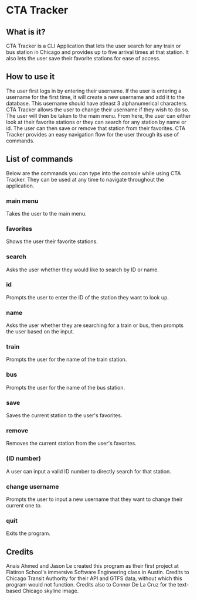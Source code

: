# CTA Tracker

## What is it?
CTA Tracker is a CLI Application that lets the user search for any train or bus station in Chicago and provides up to five arrival times at that station. It also lets the user save their favorite stations for ease of access.

## How to use it
The user first logs in by entering their username. If the user is entering a username for the first time, it will create a new username and add it to the database. This username should have atleast 3 alphanumerical characters. CTA Tracker allows the user to change their username if they wish to do so. The user will then be taken to the main menu. From here, the user can either look at their favorite stations or they can search for any station by name or id. The user can then save or remove that station from their favorites.
CTA Tracker provides an easy navigation flow for the user through its use of commands.

## List of commands
Below are the commands you can type into the console while using CTA Tracker. They can be used at any time to navigate throughout the application.

### main menu
Takes the user to the main menu.

### favorites
Shows the user their favorite stations.

### search
Asks the user whether they would like to search by ID or name.

### id
Prompts the user to enter the ID of the station they want to look up.

### name
Asks the user whether they are searching for a train or bus, then prompts the user based on the input.

### train
Prompts the user for the name of the train station.

### bus
Prompts the user for the name of the bus station.

### save
Saves the current station to the user's favorites.

### remove
Removes the current station from the user's favorites.

### (ID number)
A user can input a valid ID number to directly search for that station. 

### change username
Prompts the user to input a new username that they want to change their current one to. 

### quit
Exits the program.

## Credits
Anais Ahmed and Jason Le created this program as their first project at Flatiron School's immersive Software Engineering class in Austin. 
Credits to Chicago Transit Authority for their API and GTFS data, without which this program would not function. 
Credits also to Connor De La Cruz for the text-based Chicago skyline image. 